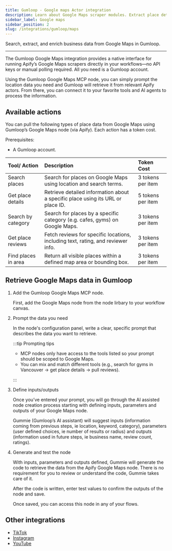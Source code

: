 ```yaml
---
title: Gumloop - Google maps Actor integration
description: Learn about Google Maps scraper modules. Extract place details, reviews, and search results.
sidebar_label: Google maps
sidebar_position: 2
slug: /integrations/gumloop/maps
---
```


Search, extract, and enrich business data from Google Maps in Gumloop.

---

The Gumloop Google Maps integration provides a native interface for running Apify’s Google Maps scrapers directly in your workflows—no API keys or manual polling required. All you need is a Gumloop account.  

Using the Gumloop Google Maps MCP node, you can simply prompt the location data you need and Gumloop will retrieve it from relevant Apify actors. From there, you can connect it to your favorite tools and AI agents to process the information.

<!-- TODO:Image of MCP node -->

## Available actions

You can pull the following types of place data from Google Maps using Gumloop’s Google Maps node (via Apify). Each action has a token cost.

Prerequisites:

- A Gumloop account.

| Tool/ Action | Description | Token Cost |
| :---- | :---- | :---- |
| Search places | Search for places on Google Maps using location and search terms. | 3 tokens per item |
| Get place details | Retrieve detailed information about a specific place using its URL or place ID. | 5 tokens per item |
| Search by category | Search for places by a specific category (e.g. cafes, gyms) on Google Maps. | 3 tokens per item |
| Get place reviews | Fetch reviews for specific locations, including text, rating, and reviewer info. | 3 tokens per item |
| Find places in area | Return all visible places within a defined map area or bounding box. | 3 tokens per item |


## Retrieve Google Maps data in Gumloop

1. Add the Gumloop Google Maps MCP node.

    First, add the Google Maps node from the node lirbary to your workflow canvas.

    <!-- TODO:Image of MCP node -->

1. Prompt the data you need

    In the node's configuration panel, write a clear, specific prompt that describes the data you want to retrieve.

    <!-- TODO:Image of the prompt -->

    :::tip Prompting tips

    - MCP nodes only have access to the tools listed so your prompt should be scoped to Google Maps.
    - You can mix and match different tools (e.g., search for gyms in Vancouver → get place details → pull reviews).

    :::

1. Define inputs/outputs

    Once you’ve entered your prompt, you will go through the AI assisted node creation process starting with defining inputs, parameters and outputs of your Google Maps node.

    Gummie (Gumloop’s AI assistant) will suggest inputs (information coming from previous steps, ie location, keyword, category), parameters (user defined choices, ie number of results or radius) and outputs (information used in future steps, ie business name, review count, ratings).

    <!-- TODO:Image of inputs/outputs -->

1. Generate and test the node

    With inputs, parameters and outputs defined, Gummie will generate the code to retrieve the data from the Apify Google Maps node. There is no requirement for you to review or understand the code, Gummie takes care of it.

    After the code is written, enter test values to confirm the outputs of the node and save.

    Once saved, you can access this node in any of your flows.

    <!-- TODO:Image of node -->

## Other integrations

- [TikTok](/platform/integrations/gumloop/tiktok)
- [Instagram](/platform/integrations/gumloop/instagram)
- [YouTube](/platform/integrations/gumloop/youtube)
